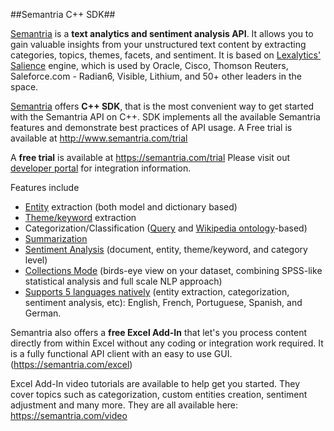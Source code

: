 ##Semantria C++ SDK##

[Semantria](https://semantria.com) is a **text analytics and sentiment analysis API**. It allows you to gain valuable insights from your unstructured text content by extracting categories, topics, themes, facets, and sentiment. It is based on [Lexalytics' Salience](http://www.lexalytics.com/technical-info/salience-engine-for-text-analysis) engine, which is used by Oracle, Cisco, Thomson Reuters, Saleforce.com - Radian6, Visible, Lithium, and 50+ other leaders in the space.

[Semantria](http://semantria.com) offers **C++ SDK**, that is the most convenient way to get started with the Semantria API on C++.
SDK implements all the available Semantria features and demonstrate best practices of API usage.
A Free trial is available at http://www.semantria.com/trial

A **free trial** is available at https://semantria.com/trial 
Please visit out [developer portal](https://semantria.com/developer) for integration information.

Features include

- [Entity](https://semantria.com/technology/entity-extraction) extraction (both model and dictionary based)
- [Theme/keyword](https://semantria.com/technology/themes) extraction
- Categorization/Classification ([Query](https://semantria.com/technology/query-topics) and [Wikipedia ontology](https://semantria.com/technology/concept-matrix)-based)
- [Summarization](https://semantria.com/technology/summarization)
- [Sentiment Analysis](https://semantria.com/technology/sentiment-analysis) (document, entity, theme/keyword, and category level)
- [Collections Mode](https://semantria.com/technology/collection-processing) (birds-eye view on your dataset, combining SPSS-like statistical analysis and full scale NLP approach)
- [Supports 5 languages natively](https://semantria.com/technology/multi-lingual-support) (entity extraction, categorization, sentiment analysis, etc): English, French, Portuguese, Spanish, and German.

Semantria also offers a **free Excel Add-In** that let's you process content directly from within Excel without any coding or integration work required. It is a fully functional API client with an easy to use GUI. (https://semantria.com/excel) 

Excel Add-In video tutorials are available to help get you started. They cover topics such as categorization, custom entities creation, sentiment adjustment and many more. They are all available here: https://semantria.com/video

